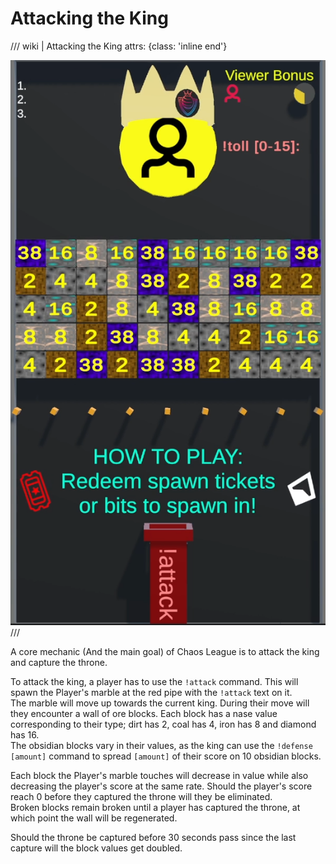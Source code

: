 # Attacking the King

/// wiki | Attacking the King
    attrs: {class: 'inline end'}

![attack](../assets/images/throne.png)
///

A core mechanic (And the main goal) of Chaos League is to attack the king and capture the throne.

To attack the king, a player has to use the `!attack` command. This will spawn the Player's marble at the red pipe with the `!attack` text on it.  
The marble will move up towards the current king. During their move will they encounter a wall of ore blocks. Each block has a nase value corresponding to their type; dirt has 2, coal has 4, iron has 8 and diamond has 16.  
The obsidian blocks vary in their values, as the king can use the `!defense [amount]` command to spread `[amount]` of their score on 10 obsidian blocks.

Each block the Player's marble touches will decrease in value while also decreasing the player's score at the same rate. Should the player's score reach 0 before they captured the throne will they be eliminated.  
Broken blocks remain broken until a player has captured the throne, at which point the wall will be regenerated.

Should the throne be captured before 30 seconds pass since the last capture will the block values get doubled.